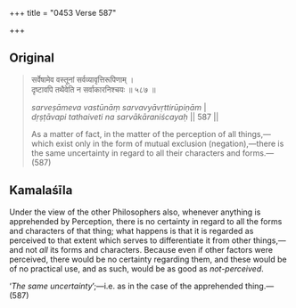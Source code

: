 +++
title = "0453 Verse 587"

+++
## Original 
>
> सर्वेषामेव वस्तूनां सर्वव्यावृत्तिरूपिणाम् ।  
> दृष्टावपि तथैवेति न सर्वाकारनिश्चयः ॥ ५८७ ॥ 
>
> *sarveṣāmeva vastūnāṃ sarvavyāvṛttirūpiṇām* \|  
> *dṛṣṭāvapi tathaiveti na sarvākāraniścayaḥ* \|\| 587 \|\| 
>
> As a matter of fact, in the matter of the perception of all things,—which exist only in the form of mutual exclusion (negation),—there is the same uncertainty in regard to all their characters and forms.—(587)



## Kamalaśīla

Under the view of the other Philosophers also, whenever anything is apprehended by Perception, there is no certainty in regard to all the forms and characters of that thing; what happens is that it is regarded as perceived to that extent which serves to differentiate it from other things,—and not *all* its forms and characters. Because even if other factors were perceived, there would be no certainty regarding them, and these would be of no practical use, and as such, would be as good as *not-perceived*.

‘*The same uncertainty*’;—i.e. as in the case of the apprehended thing.—(587)


